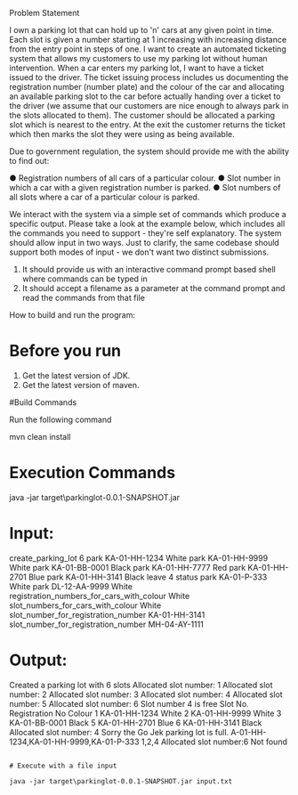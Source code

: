 Problem Statement

I own a parking lot that can hold up to 'n' cars at any given point in time. Each slot is
given a number starting at 1 increasing with increasing distance from the entry point
in steps of one. I want to create an automated ticketing system that allows my
customers to use my parking lot without human intervention.
When a car enters my parking lot, I want to have a ticket issued to the driver. The
ticket issuing process includes us documenting the registration number (number
plate) and the colour of the car and allocating an available parking slot to the car
before actually handing over a ticket to the driver (we assume that our customers are
nice enough to always park in the slots allocated to them). The customer should be
allocated a parking slot which is nearest to the entry. At the exit the customer returns
the ticket which then marks the slot they were using as being available.

Due to government regulation, the system should provide me with the ability to find
out:

● Registration numbers of all cars of a particular colour.
● Slot number in which a car with a given registration number is parked.
● Slot numbers of all slots where a car of a particular colour is parked.

We interact with the system via a simple set of commands which produce a specific
output. Please take a look at the example below, which includes all the commands
you need to support - they're self explanatory. The system should allow input in two
ways. Just to clarify, the same codebase should support both modes of input - we
don't want two distinct submissions.

1) It should provide us with an interactive command prompt based shell where
commands can be typed in
2) It should accept a filename as a parameter at the command prompt and read the
commands from that file


How to build and run the program:

# Before you run

1. Get the latest version of JDK.
2. Get the latest version of maven.


#Build Commands

Run the following command

mvn clean install

# Execution Commands

java -jar target\parkinglot-0.0.1-SNAPSHOT.jar

# Input:

create_parking_lot 6
park KA-01-HH-1234 White
park KA-01-HH-9999 White
park KA-01-BB-0001 Black
park KA-01-HH-7777 Red
park KA-01-HH-2701 Blue
park KA-01-HH-3141 Black
leave 4
status
park KA-01-P-333 White
park DL-12-AA-9999 White
registration_numbers_for_cars_with_colour White
slot_numbers_for_cars_with_colour White
slot_number_for_registration_number KA-01-HH-3141
slot_number_for_registration_number MH-04-AY-1111

# Output:

Created a parking lot with 6 slots
Allocated slot number: 1
Allocated slot number: 2
Allocated slot number: 3
Allocated slot number: 4
Allocated slot number: 5
Allocated slot number: 6
Slot number 4 is free
Slot No.     Registration No   Colour
1            KA-01-HH-1234     White
2            KA-01-HH-9999     White
3            KA-01-BB-0001     Black
5            KA-01-HH-2701     Blue
6            KA-01-HH-3141     Black
Allocated slot number: 4
Sorry the Go Jek parking lot is full.
A-01-HH-1234,KA-01-HH-9999,KA-01-P-333
1,2,4
Allocated slot number:6
Not found
```

# Execute with a file input

java -jar target\parkinglot-0.0.1-SNAPSHOT.jar input.txt
